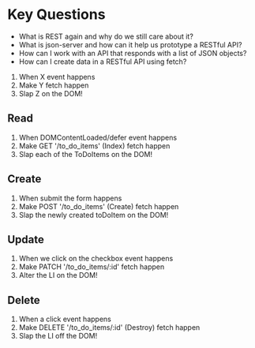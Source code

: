 # Key Questions
* What is REST again and why do we still care about it?
* What is json-server and how can it help us prototype a RESTful API?
* How can I work with an API that responds with a list of JSON objects?
* How can I create data in a RESTful API using fetch?

1. When X event happens
2. Make Y fetch happen
3. Slap Z on the DOM!

## Read

1. When DOMContentLoaded/defer event happens
2. Make GET '/to_do_items' (Index) fetch happen
3. Slap each of the ToDoItems on the DOM!

## Create

1. When submit the form happens
2. Make POST '/to_do_items' (Create) fetch happen
3. Slap the newly created toDoItem on the DOM!

## Update

1. When we click on the checkbox event happens
2. Make PATCH '/to_do_items/:id' fetch happen
3. Alter the LI on the DOM!

## Delete

1. When a click event happens
2. Make DELETE '/to_do_items/:id' (Destroy) fetch happen
3. Slap the LI off the DOM!













<!--  -->
